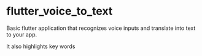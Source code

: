 # flutter_voice_to_text

Basic flutter application that recognizes voice inputs and translate into text to your app.

It also highlights key words
